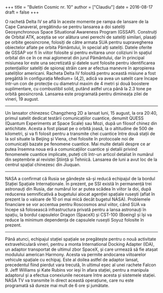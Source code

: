 +++
title = "Buletin Cosmic nr. 10"
author = ["Claudiu"]
date = 2016-08-17
draft = false
+++

O rachetă Delta IV se află în aceste momente pe rampa de lansare de la Cape Canaveral, pregătindu-se pentru lansarea a doi sateliți Geosynchronous Space Situational Awareness Program (GSSAP). Construiți de Orbital ATK, aceștia se vor alătura unei perechi de sateliți similari, plasați pe orbite geosincrone, folosiți de către armata SUA pentru supravegherea obiectelor aflate pe orbita Pământului, în special alți sateliți. Datele oferite de GSSAP vor fi în viitor folosite și pentru evitarea unor coliziuni în spațiul orbital din ce în ce mai aglomerat din jurul Pământului, dar în principal misiunea lor este una secretizată și datele sunt folosite pentru identificarea potențialilor sateliți de spionaj străin care ar efectua manevre în apropierea sateliților americani. Racheta Delta IV folosită pentru această misiune a fost pregătită în configurația Medium+ (4,2), adică va avea un satelit care încape într-un con de protecție cu diametrul maxim de 4 metri și două boostere suplimentare, cu combustibil solid, putând astfel urca până la 2.3 tone pe orbită geosincronă. Lansarea este programată pentru dimineața zilei de vineri, 19 august.

---

Un lansator chinezesc Changzheng 2D a lansat luni, 15 august, la ora 20:40, primul satelit dedicat testării comunicațiilor cuantice, denumit QUESS (Quantum Experiments at Space Scale) sau Mozi, după un filosof chinez din antichitate. Acesta a fost plasat pe o orbită joasă, la o altitudine de 500 de kilometri, și va fi folosit pentru a transmite chei cuantice între două stații de la sol situate la Beijing și Viena, chei folosite în protocoale noi de comunicații bazate pe fenomene cuantice. Mai multe detalii despre ce ar putea însemna noua eră a comunicațiilor cuantice și detalii privind fenomenele cuantice implicate, puteți citi într-un articol detaliat în numărul din septembrie al revistei Știință și Tehnică. Lansarea de luni a avut loc de la centrul spațial chinezesc din Jiuquan.

---

NASA a confirmat că Rusia se gândește să-și reducă echipajul de la bordul Stației Spațiale Internaționale. În prezent, pe SSI există în permanență trei astronauți din Rusia, dar numărul lor ar putea scădea în viitor la doi, după reducerea semnificativă a bugetului alocat agenției spațiale rusești (aflat în prezent la o valoare de 10 ori mai mică decât bugetul NASA). Problemele financiare se vor accentua pentru Roscosmos anul viitor, când SUA va începe să folosească infrastructura privată pentru a lansa astronauți în spațiu, la bordul capsulelor Dragon (SpaceX) și CST-100 (Boeing) și își va reduce la minimum dependența de capsulele rusești Soyuz folosite în prezent.

---

Până atunci, echipajul stației spațiale se pregătește pentru o nouă activitate extravehiculară vineri, pentru a monta International Docking Adapter (IDA), un adaptor transportat de ultimul zbor SpaceX, și care urmează să fie atașat modulului american Harmony. Acesta va permite andocarea viitoarelor vehicule spațiale cu echipaj. Este al doilea astfel de adaptor lansat, precedentul fiind pierdut vara trecută, în ultimul eșec al unei rachete Falcon 9. Jeff Williams și Kate Rubins vor ieși în afara stației, pentru a manipula adaptorul și a efectua conexiunile necesare între acesta și sistemele stației. NASA TV va transmite în direct această operațiune, care nu este programată să dureze mai mult de 6 ore și jumătate.
